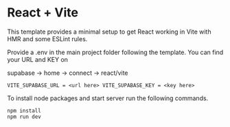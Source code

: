 # React + Vite

This template provides a minimal setup to get React working in Vite with HMR and some ESLint rules.

Provide a .env in the main project folder following the template. You can find your URL and KEY on

supabase -> home -> connect -> react/vite

`VITE_SUPABASE_URL = <url here>
VITE_SUPABASE_KEY = <key here>`

To install node packages and start server run the following commands.

`npm install`\
`npm run dev`
